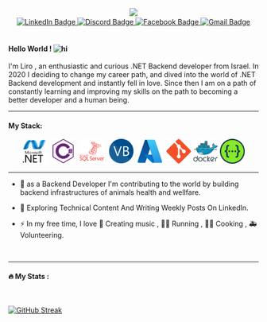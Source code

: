 <div id="header" align="center">
  <img src="https://media.giphy.com/media/f3iwJFOVOwuy7K6FFw/giphy.gif" width="300"/>
</div>
<div id="badges" align="center">
  <a href="https://www.linkedin.com/in/lironvinik/">
    <img src="https://img.shields.io/badge/LinkedIn-blue?style=for-the-badge&logo=linkedin&logoColor=white" alt="LinkedIn Badge"/>
  </a>
  <a href="https://discordapp.com/users/1054447432240463952">
    <img src="https://img.shields.io/badge/Discord-purple?style=for-the-badge&logo=discord&logoColor=white" alt="Discord Badge"/>
  </a>
  <a href="https://www.facebook.com/profile.php?id=100041203895610">
    <img src="https://img.shields.io/badge/Facebook-blue?style=for-the-badge&logo=facebook&logoColor=white" alt="Facebook Badge"/>
  </a>
    <a href="mailto:lirovink@gmail.com">
    <img src="https://img.shields.io/badge/-lirovink-c0392b?style=for-the-badge&logo=gmail&logoColor=white" alt="Gmail Badge"/>
  </a>

</div>
<img src="https://komarev.com/ghpvc/?lirov&style=flat-square&color=blue" alt=""/>

#### Hello World ! <img src="https://user-images.githubusercontent.com/1303154/88677602-1635ba80-d120-11ea-84d8-d263ba5fc3c0.gif" width="28px" alt="hi">

I'm Liro , an enthusiastic and curious .NET Backend developer from Israel. 
In 2020 I deciding to change my career path,  and dived into the world of .NET Backend development and instantly fell in love.
Since then I am on a path of constantly learning and improving my skills on the path to becoming a better developer and a human being. 

---

#### My Stack:

<!-- TODO: Make technologies links takes you to repositories -->

<div align="center">
  <img src="https://github.com/devicons/devicon/blob/master/icons/dot-net/dot-net-original-wordmark.svg" title=".NET" alt=".NET" width="50" height="50"/>&nbsp;
  <img src="https://github.com/devicons/devicon/blob/master/icons/csharp/csharp-line.svg" title="Csharp"  alt="Csharp" width="50" height="50"/>&nbsp;
  <img src="https://github.com/devicons/devicon/blob/master/icons/microsoftsqlserver/microsoftsqlserver-plain-wordmark.svg" title="SQLServer" alt="SQLServer" width="50" height="50"/>&nbsp;
  <img src="https://github.com/devicons/devicon/blob/master/icons/visualbasic/visualbasic-original.svg" title="VisualBasic" alt="VisualBasic" width="50" height="50"/>&nbsp;
  <img src="https://github.com/devicons/devicon/blob/master/icons/azure/azure-original.svg" title="Azure" alt="Azure" width="50" height="50"/>&nbsp;
  <img src="https://github.com/devicons/devicon/blob/master/icons/git/git-original.svg" title="Git" **alt="Git" width="50" height="50"/>
  <img src="https://github.com/devicons/devicon/blob/master/icons/docker/docker-original-wordmark.svg" title="Docker" **alt="docker" width="50" height="50"/>
  <img src="https://github.com/devicons/devicon/blob/master/icons/swagger/swagger-original.svg" title="Swagger" **alt="Swagger" width="50" height="50"/>
</div>

---

- :telescope: as a Backend Developer I'm contributing to the world by building backend infrastructures of animals health and wellfare.

- :seedling: Exploring Technical Content And Writing Weekly Posts On LinkedIn.

- :zap: In my free time, I love :guitar: Creating music , :running_man: Running , :man_cook: Cooking , :ambulance: Volunteering.

  <br />

---

#### :fire: My Stats :
 <br />

[![GitHub Streak](http://github-readme-streak-stats.herokuapp.com?user=lirov&theme=dark&background=000000)](https://git.io/streak-stats)


<!-- [![Top Langs](https://github-readme-stats.vercel.app/api/top-langs/?username=lirov&layout=compact&theme=vision-friendly-dark)](https://github.com/anuraghazra/github-readme-stats)


